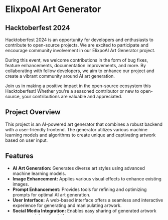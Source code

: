 # ElixpoAI Art Generator


## Hacktoberfest 2024

Hacktoberfest 2024 is an opportunity for developers and enthusiasts to contribute to open-source projects. We are excited to participate and encourage community involvement in our ElixpoAI Art Generator project. 

During this event, we welcome contributions in the form of bug fixes, feature enhancements, documentation improvements, and more. By collaborating with fellow developers, we aim to enhance our project and create a vibrant community around AI art generation.

Join us in making a positive impact in the open-source ecosystem this Hacktoberfest! Whether you're a seasoned contributor or new to open-source, your contributions are valuable and appreciated.


## Project Overview

This project is an AI-powered art generator that combines a robust backend with a user-friendly frontend. The generator utilizes various machine learning models and algorithms to create unique and captivating artwork based on user input.

## Features

* **AI Art Generation:**  Generates diverse art styles using advanced machine learning models.
* **Image Enhancement:**  Applies various visual effects to enhance existing images.
* **Prompt Enhancement:**  Provides tools for refining and optimizing prompts for optimal AI art generation.
* **User Interface:**  A web-based interface offers a seamless and interactive experience for generating and manipulating artwork.
* **Social Media Integration:**  Enables easy sharing of generated artwork across social media platforms.
* **Firebase Integration:**  Leverages Firebase services for authentication, storage, and database management.
* **Dataset Management:**  Includes tools for building and refining datasets used for training AI models.
* **Server Network:**  A network of servers facilitates efficient image processing and delivery.
* **ServerSide-Tracking:** All the requests are tracked by the server and has dependencies alongisde where a csv file is being made to process further LLM improvements

## Installation

1. **Setup virtual environment:**
   ```bash
   python -m venv .venv
   source .venv/bin/activate 
   ```
2. **Install dependencies:**
   ```bash
   pip install -r requirements.txt
   ```

## Usage

1. **Start the server:**
   ```bash
   ./server.sh 
   ```
2. **Access the web interface:**
   Open your web browser and navigate to `http://localhost:5000`.
3. **Generate artwork:**
   Follow the prompts and instructions on the website to create your AI art.


## Development Note

The website is being built in a private repository, but updates are being made in the open-source version to keep track of changes and ensure security. This project is part of Hacktoberfest, and we welcome contributions from open-source developers.

Additionally, Kaggle builds are being created for the dataset to be published, and a model is being developed under specific circumstances. A Discord bot is also in development for the same purpose, alongside a Minecraft mod utilizing the Fabric API of version 1.21 to process requests and generate images in-game.

Research papers will be published, and efforts to fine-tune stickers and improve code readability are underway to make the repository more user-friendly.

## Collaborators

We are excited to collaborate with various developers and artists in the open-source community. If you are interested in contributing, please reach out! Together, we aim to enhance the capabilities of this art generator.

## Funding

This project is currently funded through a combination of personal investments and community contributions. We are exploring sponsorship opportunities to further expand the project's development and outreach. If you would like to support us or discuss potential funding options, please contact us.


## Gallery

You can explore the generated artwork in our [Gallery](https://circuit-overtime.github.io/Elixpo_ai_pollinations/gallery.html). 

We can include a query parameter `id` to help share specific images by their image ID. For example, you can access an image directly using the following link:

[https://circuit-overtime.github.io/Elixpo_ai_pollinations/gallery.html?id=9pde71i621](https://circuit-overtime.github.io/Elixpo_ai_pollinations/gallery.html?id=9pde71i621)

### Kaggle and Data Science Builds

We are planning to enhance our presence on Kaggle by creating and sharing various data science writings and scripts. These builds will focus on optimizing the dataset for our AI models and providing insights into data processing techniques. Our goal is to foster a community around data science practices and encourage collaboration on Kaggle.

- [15/10/2024]
```bash
https://www.kaggle.com/code/circuitovertime/elixpo-ai-platform-testing-beta/edit/run/199734513
```bash
https://colab.research.google.com/drive/1jfJKeganPiY2i2T-vR_TlPQuMKEq8SC_?usp=sharing
'''bash
https://www.kaggle.com/datasets/circuitovertime/prompt-and-gibberish-for-ai-art-gen/data?select=prompts_collection.csv
'''




- Added the kaggle research begind the backend of a low level model for prompt classification
- Added files under the /kaggle_workflows mentioning the ipnyb files of Kaggle and Google Colab!
- Added a custom dataset made especially for the low level model

### Discord and Minecraft Bots

In the future, we aim to expand the functionality of our Discord bot to offer more interactive features for users, such as real-time image generation requests and community-driven art challenges. Additionally, our Minecraft mod will be enhanced to support more complex interactions, allowing players to generate and manipulate images directly within the game. We envision these tools becoming integral parts of our ecosystem, enhancing user engagement and creativity.

## License

This software is made available under the terms of *either* of the licenses
found in LICENSE.APACHE or LICENSE.BSD. Contributions to uritemplate are
made under the terms of *both* these licenses. 
